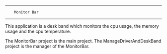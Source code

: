 -------------------------------
		Monitor Bar
-------------------------------

This application is a desk band which monitors the cpu usage, the memory usage
and the cpu temperature.

The MonitorBar project is the main project.
The ManageDriverAndDeskBand project is the manager of the MonitorBar.

